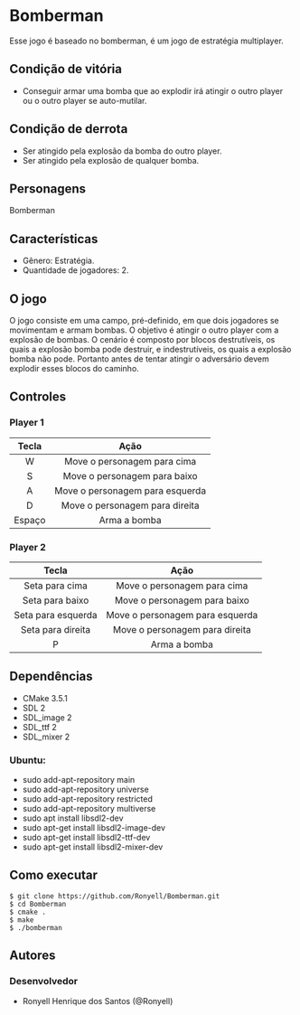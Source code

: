 # Bomberman

Esse jogo é baseado no bomberman, é um jogo de estratégia multiplayer.

## Condição de vitória

* Conseguir armar uma bomba que ao explodir irá atingir o outro player ou o outro player se auto-mutilar.

## Condição de derrota
* Ser atingido pela explosão da bomba do outro player.
* Ser atingido pela explosão de qualquer bomba.

## Personagens
Bomberman

## Características

* Gênero: Estratégia.
* Quantidade de jogadores: 2.

## O jogo

O jogo consiste em uma campo, pré-definido, em que dois jogadores se movimentam e armam bombas. O objetivo é atingir o outro player com a explosão
de bombas. O cenário é composto por blocos destrutíveis, os quais a explosão bomba pode destruir,  e indestrutíveis, os quais a explosão bomba não pode. Portanto antes de tentar atingir o adversário devem explodir esses blocos do caminho.

## Controles
### Player 1

| Tecla | Ação |
|:-----:|:----:|
| W |Move o personagem para cima|
| S |Move o personagem para baixo|
| A |Move o personagem para esquerda|
| D |Move o personagem para direita|
| Espaço |Arma a bomba|

### Player 2

| Tecla | Ação |
|:-----:|:----:|
| Seta para cima |Move o personagem para cima|
| Seta para baixo |Move o personagem para baixo|
| Seta para esquerda |Move o personagem para esquerda|
| Seta para direita |Move o personagem para direita|
| P |Arma a bomba|

## Dependências

- CMake 3.5.1
- SDL 2
- SDL\_image 2
- SDL\_ttf 2
- SDL\_mixer 2

### Ubuntu:

- sudo add-apt-repository main
- sudo add-apt-repository universe
- sudo add-apt-repository restricted
- sudo add-apt-repository multiverse
- sudo apt install libsdl2-dev
- sudo apt-get install libsdl2-image-dev
- sudo apt-get install libsdl2-ttf-dev
- sudo apt-get install libsdl2-mixer-dev

## Como executar

```
$ git clone https://github.com/Ronyell/Bomberman.git
$ cd Bomberman
$ cmake .
$ make
$ ./bomberman
```

## Autores

### Desenvolvedor
- Ronyell Henrique dos Santos (@Ronyell)
